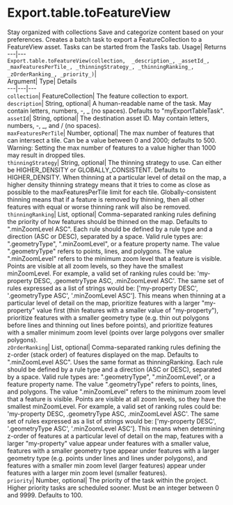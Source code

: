  
#  Export.table.toFeatureView 
Stay organized with collections  Save and categorize content based on your preferences. 
Creates a batch task to export a FeatureCollection to a FeatureView asset. Tasks can be started from the Tasks tab. Usage| Returns  
---|---  
`Export.table.toFeatureView(collection,  _description_, _assetId_, _maxFeaturesPerTile_, _thinningStrategy_, _thinningRanking_, _zOrderRanking_, _priority_)`|   
Argument|  Type| Details  
---|---|---  
`collection`| FeatureCollection| The feature collection to export.  
`description`| String, optional| A human-readable name of the task. May contain letters, numbers, -, _ (no spaces). Defaults to "myExportTableTask".  
`assetId`| String, optional| The destination asset ID. May contain letters, numbers, -, _, and / (no spaces).  
`maxFeaturesPerTile`| Number, optional| The max number of features that can intersect a tile. Can be a value between 0 and 2000; defaults to 500. Warning: Setting the max number of features to a value higher than 1000 may result in dropped tiles.  
`thinningStrategy`| String, optional| The thinning strategy to use. Can either be HIGHER_DENSITY or GLOBALLY_CONSISTENT. Defaults to HIGHER_DENSITY. When thinning at a particular level of detail on the map, a higher density thinning strategy means that it tries to come as close as possible to the maxFeaturesPerTile limit for each tile. Globally-consistent thinning means that if a feature is removed by thinning, then all other features with equal or worse thinning rank will also be removed.  
`thinningRanking`| List, optional| Comma-separated ranking rules defining the priority of how features should be thinned on the map. Defaults to ".minZoomLevel ASC". Each rule should be defined by a rule type and a direction (ASC or DESC), separated by a space. Valid rule types are: ".geometryType", ".minZoomLevel", or a feature property name. The value ".geometryType" refers to points, lines, and polygons. The value ".minZoomLevel" refers to the minimum zoom level that a feature is visible. Points are visible at all zoom levels, so they have the smallest minZoomLevel. For example, a valid set of ranking rules could be: 'my-property DESC, .geometryType ASC, .minZoomLevel ASC'. The same set of rules expressed as a list of strings would be: ['my-property DESC', '.geometryType ASC', '.minZoomLevel ASC']. This means when thinning at a particular level of detail on the map, prioritize features with a larger "my-property" value first (thin features with a smaller value of "my-property"), prioritize features with a smaller geometry type (e.g. thin out polygons before lines and thinning out lines before points), and prioritize features with a smaller minimum zoom level (points over large polygons over smaller polygons).  
`zOrderRanking`| List, optional| Comma-separated ranking rules defining the z-order (stack order) of features displayed on the map. Defaults to ".minZoomLevel ASC". Uses the same format as thinningRanking. Each rule should be defined by a rule type and a direction (ASC or DESC), separated by a space. Valid rule types are: ".geometryType", ".minZoomLevel", or a feature property name. The value ".geometryType" refers to points, lines, and polygons. The value ".minZoomLevel" refers to the minimum zoom level that a feature is visible. Points are visible at all zoom levels, so they have the smallest minZoomLevel. For example, a valid set of ranking rules could be: 'my-property DESC, .geometryType ASC, .minZoomLevel ASC'. The same set of rules expressed as a list of strings would be: ['my-property DESC', '.geometryType ASC', '.minZoomLevel ASC']. This means when determining z-order of features at a particular level of detail on the map, features with a larger "my-property" value appear under features with a smaller value, features with a smaller geometry type appear under features with a larger geometry type (e.g. points under lines and lines under polygons), and features with a smaller min zoom level (larger features) appear under features with a larger min zoom level (smaller features).  
`priority`| Number, optional| The priority of the task within the project. Higher priority tasks are scheduled sooner. Must be an integer between 0 and 9999. Defaults to 100.  
